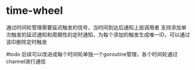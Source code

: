 # time-wheel


通过时间轮管理需要延迟触发的信号，当时间到达后通知上层调用者
支持添加单次触发的延迟通知和周期性的定时通知，为每个添加的触发生成唯一ID，可以通过该ID删除定时触发

#todo
后续可以改进成每个时间轮单独一个goroutine管理，各个时间轮通过channel进行通信 